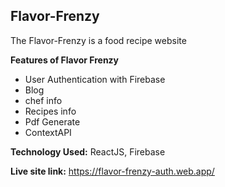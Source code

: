 ##  Flavor-Frenzy

The Flavor-Frenzy is a food recipe website

**Features of Flavor Frenzy**
- User Authentication with Firebase
- Blog
- chef info
- Recipes info
- Pdf Generate
- ContextAPI

**Technology Used:** ReactJS, Firebase

**Live site link:**   https://flavor-frenzy-auth.web.app/

